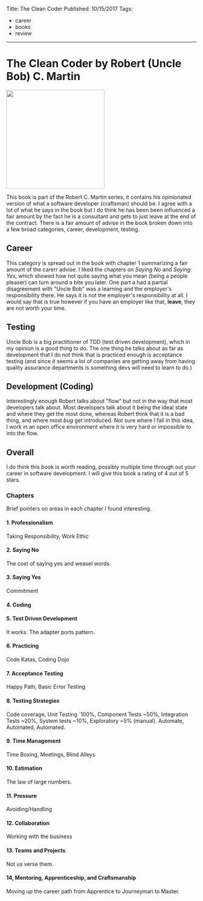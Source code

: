 Title: The Clean Coder
Published: 10/15/2017
Tags: 
  - career
  - books
  - review
---
# The Clean Coder by Robert (Uncle Bob) C. Martin

<img alt="" src="https://images-na.ssl-images-amazon.com/images/I/512NzCU0wfL._SX383_BO1,204,203,200_.jpg" class="a-dynamic-image" id="imgBlkFront" width="260px" data-a-dynamic-image="{&quot;https://images-na.ssl-images-amazon.com/images/I/512NzCU0wfL._SX258_BO1,204,203,200_.jpg&quot;:[260,337],&quot;https://images-na.ssl-images-amazon.com/images/I/512NzCU0wfL._SX383_BO1,204,203,200_.jpg&quot;:[385,499]}">

This book is part of the Robert C. Martin series, it contains his opinionated version of what a software developer (craftsman) should be. I agree with a lot of what he says in the book but I do think he has been been influenced a fair amount by the fact he is a consultant and gets to just leave at the end of the contract. There is a fair amount of advise in the book broken down into a few broad categories, career, development, testing.

## Career

This category is spread out in the book with chapter 1 summarizing a fair amount of the carerr advise. I liked the chapters on *Saying No* and *Saying Yes*, which showed how not quite saying what you mean (being a people pleaser) can turn around a bite you later. One part a had a partial disagreement with "Uncle Bob" was a learning and the employer's responsibility there. He says it is not the employer's responsibility at all. I would say that is true however if you have an employer like that, <strong>leave</strong>, they are not worth your time.

## Testing

Uncle Bob is a big practitioner of TDD (test driven development), which in my opinion is a good thing to do. The one thing he talks about as far as development that I do not think that is practiced enough is acceptance testing (and since it seems a lot of companies are getting away from having quality assurance departments is something devs will need to learn to do.)

## Development (Coding)

Interestingly enough Robert talks about "flow" but not in the way that most developers talk about. Most developers talk about it being the ideal state and where they get the most done, whereas Robert think that it is a bad thing, and where most *bug* get introduced. Not sure where I fall in this idea, I work in an open office environment where it is very hard or impossible to into the flow.

## Overall

I do think this book is worth reading, possibly multiple time through out your career in software development. I will give this book a rating of 4 out of 5 stars.

### Chapters

Brief pointers on areas in each chapter I found interesting.

#### 1. Professionalism

Taking Responsibility, Work Ethic

#### 2. Saying No

The cost of saying yes and weasel words.

#### 3. Saying Yes

Commitment

#### 4. Coding

#### 5. Test Driven Development

It works. The adapter ports pattern.

#### 6. Practicing

Code Katas, Coding Dojo

#### 7. Acceptance Testing

Happy Path, Basic Error Testing

#### 8. Testing Strategies

Code coverage, Unit Testing `100%, Component Tests ~50%, Integration Tests ~20%, System tests ~10%, Exploratory ~5% (manual). Automate, Automated, Automated.

#### 9. Time Management

Time Boxing, Meetings, Blind Alleys

#### 10. Estimation

The law of large numbers.

#### 11. Pressure

Avoiding/Handling

#### 12. Collaboration

Working with the business

#### 13. Teams and Projects

Not us verse them.

#### 14, Mentoring, Apprenticeship, and Craftsmanship

Moving up the career path from Apprentice to Journeyman to Master.